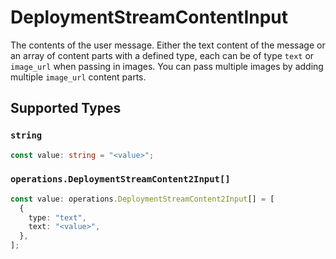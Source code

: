 # DeploymentStreamContentInput

The contents of the user message. Either the text content of the message or an array of content parts with a defined type, each can be of type `text` or `image_url` when passing in images. You can pass multiple images by adding multiple `image_url` content parts. 


## Supported Types

### `string`

```typescript
const value: string = "<value>";
```

### `operations.DeploymentStreamContent2Input[]`

```typescript
const value: operations.DeploymentStreamContent2Input[] = [
  {
    type: "text",
    text: "<value>",
  },
];
```

